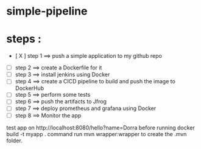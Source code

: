 # simple-pipeline
# steps : 
 * [ X ] step 1 ==> push a simple application to my github repo
 * [ ] step 2 ==> create a Dockerfile for it
 * [ ] step 3 ==> install jenkins using Docker
 * [ ] step 4 ==> create a CICD pipeline to build and push the image to DockerHub
 * [ ] step 5 ==> perform some tests
 * [ ] step 6 ==> push the artifacts to Jfrog
 * [ ] step 7 ==> deploy prometheus and grafana using Docker 
 * [ ] step 8 ==> Monitor the app 

test app on http://localhost:8080/hello?name=Dorra
before running docker build -t myapp . command run mvn wrapper:wrapper to create the .mvn folder.

